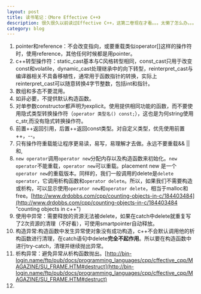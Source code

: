 ```yaml
---
layout: post
title: 读书笔记：《More Effective C++》
description: 很久很久以前读过Effective C++，这第二卷现在才看。。。太懒了怎么办。。。
category: blog
---
```


1. pointer和reference：不会改变指向，或要重载类似operator[]这样的操作符时，使用reference，其他任何时候都是用pointer。
2. c++转型操作符：static\_cast基本与C风格转型相同，const\_cast只用于改变const和volatile，dynamic\_cast处理继承中的向下转型，reinterpret\_cast与编译器相关不具备移植性，通常用于函数指针的转换，实际上reinterpret\_cast可以随意转换4字节整数，包括int和指针。
3. 数组和多态不要混用。
4. 如非必要，不提供默认构造函数。
5. 对单参数constructor都声明为explicit。使用提供相同功能的函数，而不要使用隐式类型转换操作符（`operator 类型名() const;`），这也是为何string使用c_str,而没有隐式转换操作符。
6. 前置++返回引用，后置++返回const类型。对自定义类型，优先使用前置++，--。
7. 只有操作符重载能让程序更易读，易写，易理解才去做。永远不要重载&& || 和,
8. `new operator`调用`operator new`分配内存以及构造函数来初始化。`new operator`不能重载，`operator new`可以重载。placement new 是一个`operator new`的重载版本。同样的，我们一般调用的delete是`delete operator`，它调用析构函数和`operator delete`。所以，如果我们不需要构造或析构，可以显示使用`operator new`和`operator delete`，相当于malloc和free。[http://www.drdobbs.com/cpp/counting-objects-in-c/184403484](http://www.drdobbs.com/cpp/counting-objects-in-c/184403484 "counting objects in c++") 
9. 使用中异常：需要释放的资源无法被delete，如果在catch中delete就重复写了2次资源的清理（不好看），可使用smartpointer自动释放。
10. 构造异常:构造函数中发生异常使对象没有成功构造，c++不会默认调用他的析构函数进行清理，在catch语句中delete**完全不起作用**。所以要在构造函数中进行try-catch，清理并继续抛出异常。
11. 析构异常：避免异常从析构函数抛出。[http://bin-login.name/ftp/pub/docs/programming_languages/cpp/cffective_cpp/MAGAZINE/SU_FRAME.HTM#destruct](http://bin-login.name/ftp/pub/docs/programming_languages/cpp/cffective_cpp/MAGAZINE/SU_FRAME.HTM#destruct)
12. 


[Joshua]:    http://joshuastray.github.io  "Joshua"
